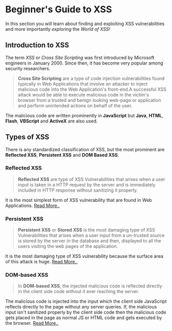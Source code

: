 
# Beginner's Guide to XSS

In this section you will learn about finding and exploiting XSS vulnerabilities and more importantly *exploring* the *World of XSS!*

## Introduction to XSS

The term *XSS* or *Cross Site Scripting* was first introduced by Microsoft engineers in January 2000. Since then, it has become very popular among security researchers.

>**Cross Site Scripting** are a type of code injection vulnerabilities found typically in Web Applications that involve an attacker to inject malicious code into the Web Application's front-end.A successful XSS attack would be able to execute malicious code in the victim's browser from a trusted and benign looking web-page or application and perform unintended actions on behalf of the user.

The malicious code are written prominently in **JavaScript** but **Java**, **HTML**, **Flash**, **VBScript** and **ActiveX** are also used.

## Types of XSS

There is any standardized classification of XSS, but the most prominent are **Reflected XSS**, **Persistent XSS** and **DOM Based XSS**.

### Reflected XSS

>**Reflected XSS** are type of XSS Vulnerabilities that arises when a user input is taken in a HTTP request by the server and is immediately included in HTTP response without sanitizing it properly.

It is the most simplest form of XSS vulnerability that are  found in Web Applications.
[Read More..](./Reflected%20XSS.md)

### Persistent XSS

>**Persistent XSS** or **Stored XSS** is the most damaging type of XSS Vulnerabilities that arises when a user input from a un-trusted source is stored by the server in the database and then, displayed to all the users visiting the web pages of the application.

It is the most damaging type of XSS vulnerability because the surface area of this attack is huge.
[Read More..](./Persistent%20XSS.md)

### DOM-based XSS

>In **DOM-based XSS**, the injected malicious code is reflected directly in the client side code without it ever reaching the server.

The malicious code is injected into the input which the client side JavaScript reflects directly to the page without any server queries. If, the malicious input isn't sanitized properly by the client side code then the malicious code gets placed in the page as normal JS or HTML code and gets executed by the browser.
[Read More..](./DOM-based%20XSS.md)